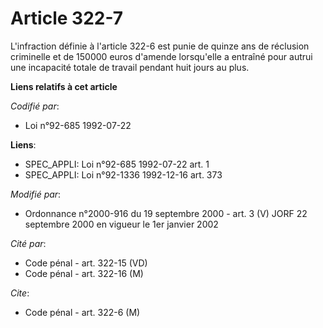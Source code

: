 # Article 322-7

L'infraction définie à l'article 322-6 est punie de quinze ans de réclusion criminelle et de 150000 euros d'amende
lorsqu'elle a entraîné pour autrui une incapacité totale de travail pendant huit jours au plus.

**Liens relatifs à cet article**

_Codifié par_:

  - Loi n°92-685 1992-07-22

**Liens**:

  - SPEC_APPLI: Loi n°92-685 1992-07-22 art. 1
  - SPEC_APPLI: Loi n°92-1336 1992-12-16 art. 373

_Modifié par_:

  - Ordonnance n°2000-916 du 19 septembre 2000 - art. 3 (V) JORF 22 septembre 2000 en vigueur le 1er janvier 2002

_Cité par_:

  - Code pénal - art. 322-15 (VD)
  - Code pénal - art. 322-16 (M)

_Cite_:

  - Code pénal - art. 322-6 (M)
